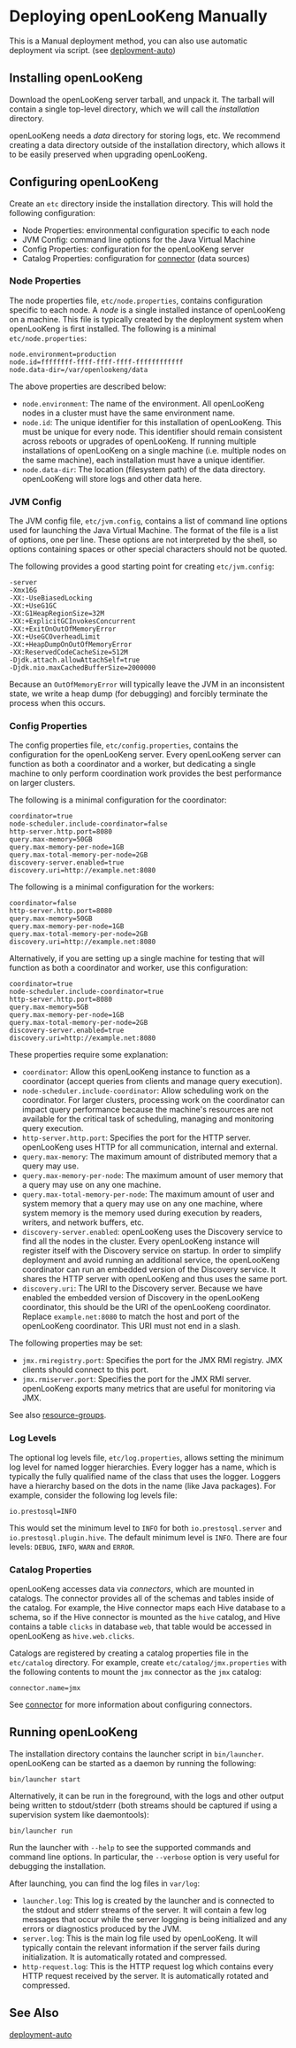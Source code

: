 Deploying openLooKeng Manually
=======================

This is a Manual deployment method, you can also use automatic deployment via script. (see [deployment-auto](./deployment-auto))

Installing openLooKeng
---------------

Download the openLooKeng server tarball, and unpack it. The tarball will contain a single top-level directory, which we will call the *installation* directory.

openLooKeng needs a *data* directory for storing logs, etc. We recommend creating a data directory outside of the installation directory, which allows it to be easily preserved when upgrading openLooKeng.

Configuring openLooKeng
----------------

Create an `etc` directory inside the installation directory. This will hold the following configuration:

-   Node Properties: environmental configuration specific to each node
-   JVM Config: command line options for the Java Virtual Machine
-   Config Properties: configuration for the openLooKeng server
-   Catalog Properties: configuration for [connector](../connector.md) (data sources)

### Node Properties

The node properties file, `etc/node.properties`, contains configuration specific to each node. A *node* is a single installed instance of openLooKeng on a machine. This file is typically created by the deployment system when openLooKeng is first installed. The following is a minimal `etc/node.properties`:

``` properties
node.environment=production
node.id=ffffffff-ffff-ffff-ffff-ffffffffffff
node.data-dir=/var/openlookeng/data
```

The above properties are described below:

-   `node.environment`: The name of the environment. All openLooKeng nodes in a cluster must have the same environment name.
-   `node.id`: The unique identifier for this installation of openLooKeng. This must be unique for every node. This identifier should remain consistent across reboots or upgrades of openLooKeng. If running multiple installations of openLooKeng on a single machine (i.e. multiple nodes on the same machine), each installation must have a unique identifier.
-   `node.data-dir`: The location (filesystem path) of the data directory. openLooKeng will store logs and other data here.

### JVM Config

The JVM config file, `etc/jvm.config`, contains a list of command line options used for launching the Java Virtual Machine. The format of the file is a list of options, one per line. These options are not interpreted by the shell, so options containing spaces or other special characters should not be quoted.

The following provides a good starting point for creating `etc/jvm.config`:

``` properties
-server
-Xmx16G
-XX:-UseBiasedLocking
-XX:+UseG1GC
-XX:G1HeapRegionSize=32M
-XX:+ExplicitGCInvokesConcurrent
-XX:+ExitOnOutOfMemoryError
-XX:+UseGCOverheadLimit
-XX:+HeapDumpOnOutOfMemoryError
-XX:ReservedCodeCacheSize=512M
-Djdk.attach.allowAttachSelf=true
-Djdk.nio.maxCachedBufferSize=2000000
```

Because an `OutOfMemoryError` will typically leave the JVM in an inconsistent state, we write a heap dump (for debugging) and forcibly terminate the process when this occurs.

### Config Properties

The config properties file, `etc/config.properties`, contains the configuration for the openLooKeng server. Every openLooKeng server can function as both a coordinator and a worker, but dedicating a single machine to only perform coordination work provides the best performance on larger clusters.

The following is a minimal configuration for the coordinator:

``` properties
coordinator=true
node-scheduler.include-coordinator=false
http-server.http.port=8080
query.max-memory=50GB
query.max-memory-per-node=1GB
query.max-total-memory-per-node=2GB
discovery-server.enabled=true
discovery.uri=http://example.net:8080
```

The following is a minimal configuration for the workers:

``` properties
coordinator=false
http-server.http.port=8080
query.max-memory=50GB
query.max-memory-per-node=1GB
query.max-total-memory-per-node=2GB
discovery.uri=http://example.net:8080
```

Alternatively, if you are setting up a single machine for testing that will function as both a coordinator and worker, use this configuration:

``` properties
coordinator=true
node-scheduler.include-coordinator=true
http-server.http.port=8080
query.max-memory=5GB
query.max-memory-per-node=1GB
query.max-total-memory-per-node=2GB
discovery-server.enabled=true
discovery.uri=http://example.net:8080
```

These properties require some explanation:

-   `coordinator`: Allow this openLooKeng instance to function as a coordinator (accept queries from clients and manage query execution).
-   `node-scheduler.include-coordinator`: Allow scheduling work on the coordinator. For larger clusters, processing work on the coordinator can impact query performance because the machine\'s resources are not available for the critical task of scheduling, managing and monitoring query execution.
-   `http-server.http.port`: Specifies the port for the HTTP server. openLooKeng uses HTTP for all communication, internal and external.
-   `query.max-memory`: The maximum amount of distributed memory that a query may use.
-   `query.max-memory-per-node`: The maximum amount of user memory that a query may use on any one machine.
-   `query.max-total-memory-per-node`: The maximum amount of user and system memory that a query may use on any one machine, where system memory is the memory used during execution by readers, writers, and network buffers, etc.
-   `discovery-server.enabled`: openLooKeng uses the Discovery service to find all the nodes in the cluster. Every openLooKeng instance will register itself with the Discovery service on startup. In order to simplify deployment and avoid running an additional service, the openLooKeng coordinator can run an embedded version of the Discovery service. It shares the HTTP server with openLooKeng and thus uses the same port.
-   `discovery.uri`: The URI to the Discovery server. Because we have enabled the embedded version of Discovery in the openLooKeng coordinator, this should be the URI of the openLooKeng coordinator. Replace `example.net:8080` to match the host and port of the openLooKeng coordinator. This URI must not end in a slash.

The following properties may be set:

-   `jmx.rmiregistry.port`: Specifies the port for the JMX RMI registry. JMX clients should connect to this port.
-   `jmx.rmiserver.port`: Specifies the port for the JMX RMI server. openLooKeng exports many metrics that are useful for monitoring via JMX.

See also [resource-groups](../en/admin/resource-groups).

### Log Levels

The optional log levels file, `etc/log.properties`, allows setting the minimum log level for named logger hierarchies. Every logger has a name, which is typically the fully qualified name of the class that uses the
logger. Loggers have a hierarchy based on the dots in the name (like Java packages). For example, consider the following log levels file:

``` properties
io.prestosql=INFO
```

This would set the minimum level to `INFO` for both `io.prestosql.server` and `io.prestosql.plugin.hive`. The default minimum level is `INFO`. There are four levels: `DEBUG`, `INFO`, `WARN` and `ERROR`.

### Catalog Properties

openLooKeng accesses data via *connectors*, which are mounted in catalogs. The connector provides all of the schemas and tables inside of the catalog. For example, the Hive connector maps each Hive database to a schema, so if the Hive connector is mounted as the `hive` catalog, and Hive
contains a table `clicks` in database `web`, that table would be accessed in openLooKeng as `hive.web.clicks`.

Catalogs are registered by creating a catalog properties file in the `etc/catalog` directory. For example, create `etc/catalog/jmx.properties` with the following contents to mount the `jmx` connector as the `jmx` catalog:

``` properties
connector.name=jmx
```

See [connector](../connector.md) for more information about configuring connectors.

Running openLooKeng
------------

The installation directory contains the launcher script in `bin/launcher`. openLooKeng can be started as a daemon by running the following:

``` shell
bin/launcher start
```

Alternatively, it can be run in the foreground, with the logs and other output being written to stdout/stderr (both streams should be captured if using a supervision system like daemontools):

``` shell
bin/launcher run
```

Run the launcher with `--help` to see the supported commands and command line options. In particular, the `--verbose` option is very useful for debugging the installation.

After launching, you can find the log files in `var/log`:

-   `launcher.log`: This log is created by the launcher and is connected to the stdout and stderr streams of the server. It will contain a few log messages that occur while the server logging is being initialized and any errors or diagnostics produced by the JVM.
-   `server.log`: This is the main log file used by openLooKeng. It will typically contain the relevant information if the server fails during initialization. It is automatically rotated and compressed.
-   `http-request.log`: This is the HTTP request log which contains every HTTP request received by the server. It is automatically rotated and compressed.

See Also
--------

[deployment-auto](./deployment.md)